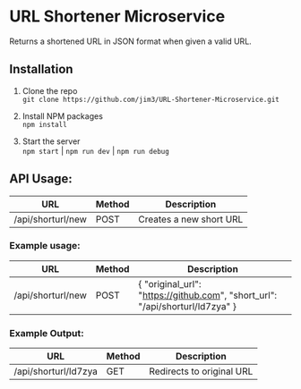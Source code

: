 # URL Shortener Microservice

Returns a shortened URL in JSON format when given a valid URL.

## Installation

1.  Clone the repo<br>
    `git clone https://github.com/jim3/URL-Shortener-Microservice.git`

2.  Install NPM packages<br>
    `npm install`

3.  Start the server<br>
    `npm start` | `npm run dev` | `npm run debug`

## API Usage:

| URL               | Method | Description             |
| ----------------- | ------ | ----------------------- |
| /api/shorturl/new | POST   | Creates a new short URL |

### Example usage:

| URL               | Method | Description                                                                   |
| ----------------- | ------ | ----------------------------------------------------------------------------- |
| /api/shorturl/new | POST   | { "original_url": "https://github.com", "short_url": "/api/shorturl/ld7zya" } |

### Example Output:

| URL                  | Method | Description               |
| -------------------- | ------ | ------------------------- |
| /api/shorturl/ld7zya | GET    | Redirects to original URL |

